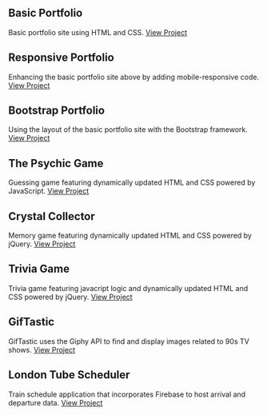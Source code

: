 ## Basic Portfolio
Basic portfolio site using HTML and CSS.
[View Project](http://kristin-i.com/Homework/Basic-Portfolio/)


## Responsive Portfolio
Enhancing the basic portfolio site above by adding mobile-responsive code.
[View Project](http://kristin-i.com/Homework/Responsive-Portfolio/)


## Bootstrap Portfolio
Using the layout of the basic portfolio site with the Bootstrap framework.
[View Project](http://kristin-i.com/Homework/Bootstrap-Portfolio/)


## The Psychic Game
Guessing game featuring dynamically updated HTML and CSS powered by JavaScript.
[View Project](http://kristin-i.com/Homework/Psychic-Game/)


## Crystal Collector
Memory game featuring dynamically updated HTML and CSS powered by jQuery.
[View Project](http://kristin-i.com/Homework/Crystal-Collector/)


## Trivia Game
Trivia game featuring javacript logic and dynamically updated HTML and CSS powered by jQuery.
[View Project](http://kristin-i.com/Homework/TriviaGame/)


## GifTastic
GifTastic uses the Giphy API to find and display images related to 90s TV shows.
[View Project](http://kristin-i.com/Homework/GifTastic/)


## London Tube Scheduler
Train schedule application that incorporates Firebase to host arrival and departure data.
[View Project](http://kristin-i.com/Homework/Train-Scheduler/)
